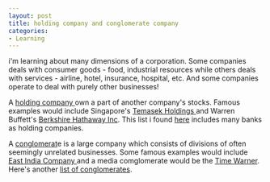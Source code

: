 ```yaml
---
layout: post
title: holding company and conglomerate company
categories:
- Learning
---
```



i'm learning about many dimensions of a corporation. Some companies deals with consumer goods - food, industrial resources while others deals with services - airline, hotel, insurance, hospital, etc. And some companies operate to deal with purely other businesses!

A [holding company ](http://en.wikipedia.org/wiki/Holding_company)own a part of another company's stocks. Famous examples would include Singapore's [Temasek Holdings ](http://www.temasekholdings.com.sg/)and Warren Buffett's [Berkshire Hathaway Inc](http://www.berkshirehathaway.com/). This list i found [here](http://uhaweb.hartford.edu/COHN/largest_commercial_banks.htm) includes many banks as holding companies.

A [conglomerat](http://en.wikipedia.org/wiki/Conglomerate_(company))e is a large company which consists of divisions of often seemingly unrelated businesses. Some famous examples would include [East India Company ](http://en.wikipedia.org/wiki/English_East_India_Company)and a media comglomerate would be the [Time Warner](http://en.wikipedia.org/wiki/Time_Warner). Here's another [list of conglomerates](http://en.wikipedia.org/wiki/List_of_conglomerates).
